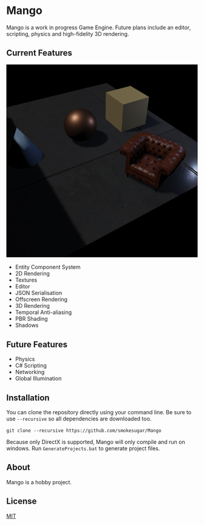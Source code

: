 # Mango

Mango is a work in progress Game Engine. Future plans include an editor, scripting, physics and high-fidelity 3D rendering.

## Current Features

![Epic Image](https://github.com/smokesugar/Mango/blob/main/resources/Showcase.PNG)

- Entity Component System
- 2D Rendering
- Textures
- Editor
- JSON Serialisation
- Offscreen Rendering
- 3D Rendering
- Temporal Anti-aliasing
- PBR Shading
- Shadows

## Future Features
- Physics
- C# Scripting
- Networking
- Global Illumination

## Installation

You can clone the repository directly using your command line. Be sure to use `--recursive` so all dependencies are downloaded too.

```
git clone --recursive https://github.com/smokesugar/Mango
```
Because only DirectX is supported, Mango will only compile and run on windows. Run `GenerateProjects.bat` to generate project files.

## About
Mango is a hobby project.

## License
[MIT](https://choosealicense.com/licenses/mit/)
